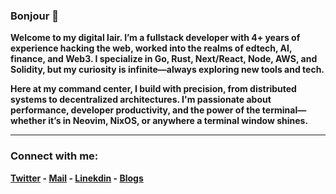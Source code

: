 <h3>Bonjour 👋 </h1>

<b>Welcome to my digital lair. I’m a fullstack developer with 4+ years of experience hacking the web, worked into the realms of edtech, AI, finance, and Web3. I specialize in Go, Rust, Next/React, Node, AWS, and Solidity, but my curiosity is infinite—always exploring new tools and tech.

Here at my command center, I build with precision, from distributed systems to decentralized architectures. I'm passionate about performance, developer productivity, and the power of the terminal—whether it’s in Neovim, NixOS, or anywhere a terminal window shines.<b/>



--------

<h3 align="left">Connect with me:</h3>

[Twitter](https://twitter.com/pratikcodes_) -
[Mail](mailto:pratiktiwari1212@gmail.com) -
[Linekdin](https://www.linkedin.com/in/pratiktiwari12/) - 
[Blogs](https://blogs.tiwaripratik.com/) 










